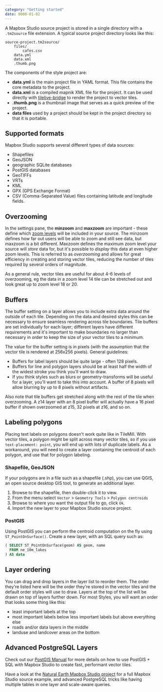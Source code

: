 ```yaml
---
category: "Getting started"
date: 0000-01-02
---
```


A Mapbox Studio source project is stored in a single directory with a `.tm2source` file extension. A typical source project directory looks like this:

    source-project.tm2source/
        files/
            cafes.csv
        data.yml
        data.xml
        .thumb.png

The components of the style project are:

- **data.yml** is the main project file in YAML format. This file contains the core metadata to the project.
- **data.xml** is a compiled mapnik XML file for the project. It can be used directly with [tilelive-bridge](https://github.com/mapbox/tilelive-bridge) to render the project to vector tiles.
- **.thumb.png** is a thumbnail image that serves as a quick preview of the project.
- **data files** used by a project should be kept in the project directory so that it is portable.

Supported formats
-----------------

Mapbox Studio supports several different types of data sources:

* Shapefiles
* GeoJSON
* geographic SQLite databases
* PostGIS databases
* GeoTIFFs
* VRTs
* KML
* GPX (GPS Exchange Format)
* CSV (Comma-Separated Value) files containing latitude and longitude fields.

Overzooming
-----------

In the settings pane, the __minzoom__ and __maxzoom__ are important - these define which [zoom levels](https://www.mapbox.com/guides/how-web-maps-work/#tiles-and-zoom-levels) will be included in your source. The minzoom defines how far out users will be able to zoom and still see data, but maxzoom is a bit different. Maxzoom defines the maximum zoom level your source will *store* data for, but it's possible to *display* this data at even higher zoom levels. This is referred to as *overzooming* and allows for great efficiency in creating and storing vector tiles, reducing the number of tiles required by several orders of magnitude.

As a general rule, vector tiles are useful for about 4-6  levels of overzooming, eg the data in a zoom level 14 tile can be stretched out and look great up to zoom level 18 or 20.

Buffers
-------

The buffer setting on a layer allows you to include extra data around the outside of each tile. Depending on the data and desired styles this can be necessary to ensure seamless rendering across tile boundaries. Tile buffers are set individually for each layer; different layers have different requirements and it's important to make boundaries no larger than necessary in order to keep the size of your vector tiles to a minimum.

The value for the buffer setting is in pixels (with the assumption that the vector tile is rendered at 256x256 pixels). General guidelines:

- Buffers for label layers should be quite large - often 128 pixels.
- Buffers for line and polygon layers should be at least half the width of the widest stroke you think you'll want to draw.
- If you think styles such as blurs or geometry-transforms will be useful for a layer, you'll want to take this into account. A buffer of 8 pixels will allow blurring by up to 8 pixels without artifacts.

Also note that tile buffers get stretched along with the rest of the tile when overzooming. A z14 layer with an 8 pixel buffer will actually have a 16 pixel buffer if shown overzoomed at z15, 32 pixels at z16, and so on.

Labeling polygons
-----------------

Placing text labels on polygons doesn't work quite like in TileMill. With vector tiles, a polygon might be split across many vector tiles, so if you use `text-placement: point`, you will end up with lots of duplicate labels. As a workaround, you will need to create a layer containing the centroid of each polygon, and use that for polygon labeling.

### Shapefile, GeoJSON
If your polygons are in a file such as a shapefile (.shp), you can use QGIS, an open source desktop GIS tool, to generate an additional layer.

1. Browse to the shapefile, then double-click it to view.
2. From the menu select `Vector` > `Geometry Tools` > `Polygon centroids`
3. Browse to where you want the output file to go, click `Ok`.
4. Import the new layer to your Mapbox Studio source project.

### PostGIS
Using PostGIS you can perform the centroid computation on the fly using `ST_PointOnSurface()`. Create a new layer, with an SQL query such as:

```sql
( SELECT ST_PointOnSurface(geom) AS geom, name
  FROM ne_10m_lakes
) AS data
```

Layer ordering
--------------

You can drag and drop layers in the layer list to reorder them. The order they're listed here will be the order they're stored in the vector tiles and the default order styles will use to draw. Layers at the top of the list will be drawn on top of layers further down. For most Styles, you will want an order that looks some thing like this:

- least important labels at the top
- most important labels below less important labels but above everything else
- roads and/or data layers in the middle
- landuse and landcover areas on the bottom

Advanced PostgreSQL Layers
--------------------------

Check out our [PostGIS Manual]({{site.baseurl}}/postgis-manual/) for more details on how to use PostGIS + SQL with Mapbox Studio to create fast, performant vector tiles.

Have a look at the [Natural Earth Mapbox Studio project](https://github.com/mapbox/natural-earth-tm2) for a full Mapbox Studio source example, and advanced PostgreSQL tricks like having multiple tables in one layer and scale-aware queries.
